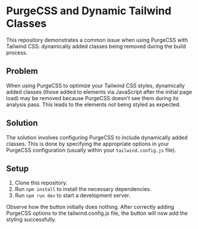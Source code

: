 # PurgeCSS and Dynamic Tailwind Classes

This repository demonstrates a common issue when using PurgeCSS with Tailwind CSS: dynamically added classes being removed during the build process.

## Problem

When using PurgeCSS to optimize your Tailwind CSS styles, dynamically added classes (those added to elements via JavaScript after the initial page load) may be removed because PurgeCSS doesn't see them during its analysis pass.  This leads to the elements not being styled as expected.

## Solution

The solution involves configuring PurgeCSS to include dynamically added classes. This is done by specifying the appropriate options in your PurgeCSS configuration (usually within your `tailwind.config.js` file).

## Setup

1. Clone this repository.
2. Run `npm install` to install the necessary dependencies.
3. Run `npm run dev` to start a development server.

Observe how the button initially does nothing. After correctly adding PurgeCSS options to the tailwind.config.js file, the button will now add the styling successfully. 
